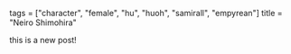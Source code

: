tags = ["character", "female", "hu", "huoh", "samirall", "empyrean"]
title = "Neiro Shimohira"

this is a new post!
